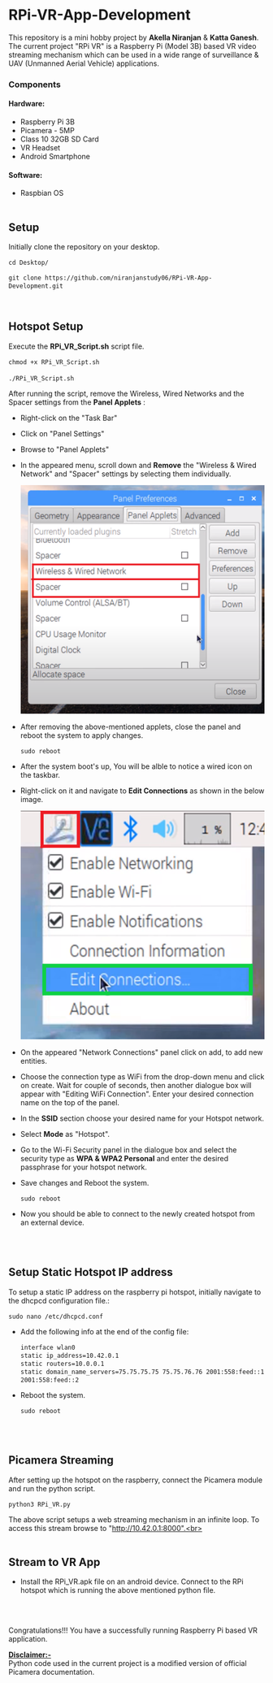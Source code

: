 # RPi-VR-App-Development
This repository is a mini hobby project by **Akella Niranjan** & **Katta Ganesh**.<br>
The current project "RPi VR" is a Raspberry Pi (Model 3B) based VR video streaming mechanism which can be used in a wide range of surveillance & UAV (Unmanned Aerial Vehicle) applications.

### Components
#### Hardware:
-  Raspberry Pi 3B
-  Picamera - 5MP
-  Class 10 32GB SD Card
-  VR Headset
-  Android Smartphone

#### Software:
- Raspbian OS
<br><br>

## Setup
Initially clone the repository on your desktop.

~~~ 
cd Desktop/ 
~~~
~~~ 
git clone https://github.com/niranjanstudy06/RPi-VR-App-Development.git 
~~~ 
<br>

## Hotspot Setup

Execute the **RPi_VR_Script.sh** script file.
~~~ 
chmod +x RPi_VR_Script.sh

./RPi_VR_Script.sh
~~~ 
After running the script, remove the Wireless, Wired Networks and the Spacer settings from the **Panel Applets** :
- Right-click on the "Task Bar"
- Click on "Panel Settings"
- Browse to "Panel Applets"
- In the appeared menu, scroll down and **Remove** the "Wireless & Wired Network" and "Spacer" settings by selecting them individually.

    <img src="Images/Wifi&Spacer_Deletion.png" width="500" height="450"><br>
- After removing the above-mentioned applets, close the panel and reboot the system to apply changes.
  ~~~ 
  sudo reboot
  ~~~

- After the system boot's up, You will be alble to notice a wired icon on the taskbar.
- Right-click on it and navigate to **Edit Connections** as shown in the below image.

    <img src="Images/Settingup_Hotspot.png" width="500" height="450">

- On the appeared "Network Connections" panel click on add, to add new entities.
- Choose the connection type as WiFi from the drop-down menu and click on create. Wait for couple of seconds, then another dialogue box will appear with "Editing WiFi Connection". Enter your desired connection name on the top of the panel.
- In the **SSID** section choose your desired name for your Hotspot network.
- Select **Mode** as "Hotspot".
- Go to the Wi-Fi Security panel in the dialogue box and select the security type as **WPA & WPA2 Personal** and enter the desired passphrase for your hotspot network.
- Save changes and Reboot the system.
    ~~~ 
    sudo reboot 
    ~~~

- Now you should be able to connect to the newly created hotspot from an external device.

<br><br>

## Setup Static Hotspot IP address

To setup a static IP address on the raspberry pi hotspot, initially navigate to the dhcpcd configuration file.:

~~~
sudo nano /etc/dhcpcd.conf
~~~
- Add the following info at the end of the config file:
    ~~~
    interface wlan0
    static ip_address=10.42.0.1
    static routers=10.0.0.1
    static domain_name_servers=75.75.75.75 75.75.76.76 2001:558:feed::1 2001:558:feed::2
    ~~~
- Reboot the system.
    ~~~
    sudo reboot
    ~~~
<br><br>

## Picamera Streaming

After setting up the hotspot on the raspberry, connect the Picamera module and run the python script.

~~~
python3 RPi_VR.py
~~~
The above script setups a web streaming mechanism in an infinite loop. To access this stream browse to "http://10.42.0.1:8000".<br><br><br>


## Stream to VR App

- Install the RPi_VR.apk file on an android device. Connect to the RPi hotspot which is running the above mentioned python file.
<br>
<br>

Congratulations!!! You have a successfully running Raspberry Pi based VR application.

<ins>**Disclaimer:-**</ins> <br>
Python code used in the current project is a modified version of official Picamera documentation.



